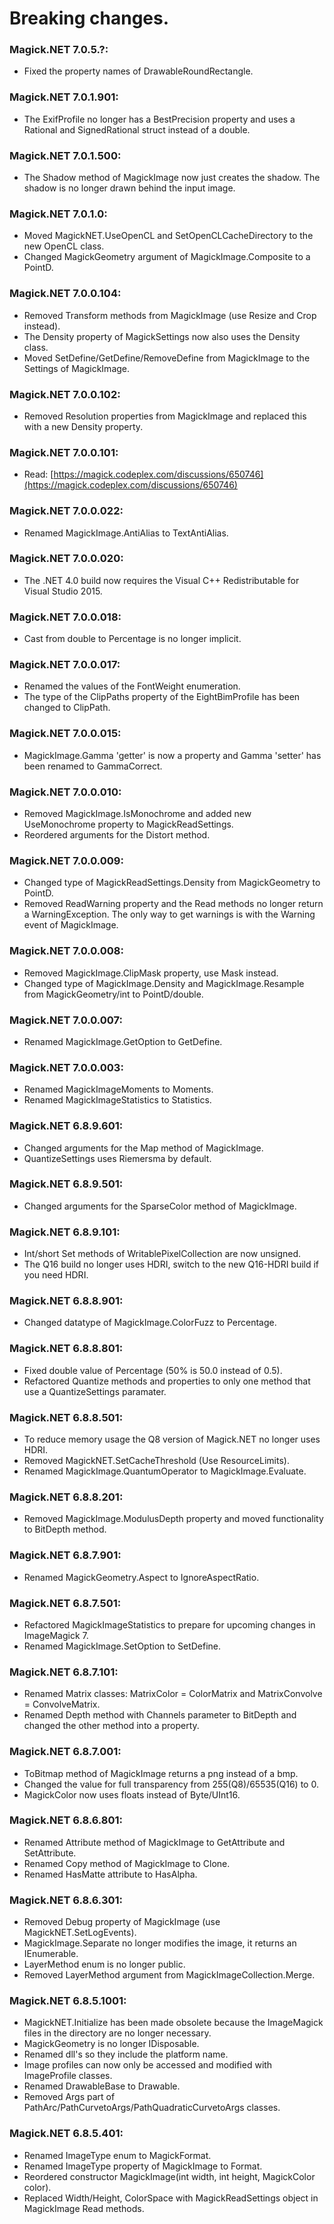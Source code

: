 # Breaking changes.

### Magick.NET 7.0.5.?:
 - Fixed the property names of DrawableRoundRectangle.

### Magick.NET 7.0.1.901:
 - The ExifProfile no longer has a BestPrecision property and uses a Rational and SignedRational struct instead of a double.

### Magick.NET 7.0.1.500:
 - The Shadow method of MagickImage now just creates the shadow. The shadow is no longer drawn behind
   the input image.

### Magick.NET 7.0.1.0:
 - Moved MagickNET.UseOpenCL and SetOpenCLCacheDirectory to the new OpenCL class.
 - Changed MagickGeometry argument of MagickImage.Composite to a PointD.

### Magick.NET 7.0.0.104:
 - Removed Transform methods from MagickImage (use Resize and Crop instead).
 - The Density property of MagickSettings now also uses the Density class.
 - Moved SetDefine/GetDefine/RemoveDefine from MagickImage to the Settings of MagickImage.

### Magick.NET 7.0.0.102:
 - Removed Resolution properties from MagickImage and replaced this with a new Density property.

### Magick.NET 7.0.0.101:
 - Read: [https://magick.codeplex.com/discussions/650746](https://magick.codeplex.com/discussions/650746)

### Magick.NET 7.0.0.022:
  - Renamed MagickImage.AntiAlias to TextAntiAlias.

### Magick.NET 7.0.0.020:
  - The .NET 4.0 build now requires the Visual C++ Redistributable for Visual Studio 2015.

### Magick.NET 7.0.0.018:
  - Cast from double to Percentage is no longer implicit.

### Magick.NET 7.0.0.017:
  - Renamed the values of the FontWeight enumeration.
  - The type of the ClipPaths property of the EightBimProfile has been changed to ClipPath.

### Magick.NET 7.0.0.015:
  - MagickImage.Gamma 'getter' is now a property and Gamma 'setter' has been renamed to GammaCorrect.

### Magick.NET 7.0.0.010:
  - Removed MagickImage.IsMonochrome and added new UseMonochrome property to MagickReadSettings.
  - Reordered arguments for the Distort method.

### Magick.NET 7.0.0.009:
  - Changed type of MagickReadSettings.Density from MagickGeometry to PointD.
  - Removed ReadWarning property and the Read methods no longer return a WarningException. The only way to 
    get warnings is with the Warning event of MagickImage.

### Magick.NET 7.0.0.008:
  - Removed MagickImage.ClipMask property, use Mask instead.
  - Changed type of MagickImage.Density and MagickImage.Resample from MagickGeometry/int to PointD/double.

### Magick.NET 7.0.0.007:
  - Renamed MagickImage.GetOption to GetDefine.

### Magick.NET 7.0.0.003:
  - Renamed MagickImageMoments to Moments.
  - Renamed MagickImageStatistics to Statistics.

### Magick.NET 6.8.9.601:
  - Changed arguments for the Map method of MagickImage.
  - QuantizeSettings uses Riemersma by default.

### Magick.NET 6.8.9.501:
  - Changed arguments for the SparseColor method of MagickImage.

### Magick.NET 6.8.9.101:
  - Int/short Set methods of WritablePixelCollection are now unsigned.
  - The Q16 build no longer uses HDRI, switch to the new Q16-HDRI build if you need HDRI.

### Magick.NET 6.8.8.901:
  - Changed datatype of MagickImage.ColorFuzz to Percentage.

### Magick.NET 6.8.8.801:
  - Fixed double value of Percentage (50% is 50.0 instead of 0.5).
  - Refactored Quantize methods and properties to only one method that use a QuantizeSettings paramater.

### Magick.NET 6.8.8.501:
  - To reduce memory usage the Q8 version of Magick.NET no longer uses HDRI.
  - Removed MagickNET.SetCacheThreshold (Use ResourceLimits).
  - Renamed MagickImage.QuantumOperator to MagickImage.Evaluate.

### Magick.NET 6.8.8.201:
  - Removed MagickImage.ModulusDepth property and moved functionality to BitDepth method.

### Magick.NET 6.8.7.901:
  - Renamed MagickGeometry.Aspect to IgnoreAspectRatio.

### Magick.NET 6.8.7.501:
  - Refactored MagickImageStatistics to prepare for upcoming changes in ImageMagick 7.
  - Renamed MagickImage.SetOption to SetDefine.

### Magick.NET 6.8.7.101:
  - Renamed Matrix classes: MatrixColor = ColorMatrix and MatrixConvolve = ConvolveMatrix.
  - Renamed Depth method with Channels parameter to BitDepth and changed the other method into a property.

### Magick.NET 6.8.7.001:
  - ToBitmap method of MagickImage returns a png instead of a bmp.
  - Changed the value for full transparency from 255(Q8)/65535(Q16) to 0.
  - MagickColor now uses floats instead of Byte/UInt16.

### Magick.NET 6.8.6.801:
  - Renamed Attribute method of MagickImage to GetAttribute and SetAttribute.
  - Renamed Copy method of MagickImage to Clone.
  - Renamed HasMatte attribute to HasAlpha.

### Magick.NET 6.8.6.301:
  - Removed Debug property of MagickImage (use MagickNET.SetLogEvents).
  - MagickImage.Separate no longer modifies the image, it returns an IEnumerable<MagickImage>.
  - LayerMethod enum is no longer public.
  - Removed LayerMethod argument from MagickImageCollection.Merge.

### Magick.NET 6.8.5.1001:
  - MagickNET.Initialize has been made obsolete because the ImageMagick files in the  directory are no longer necessary.
  - MagickGeometry is no longer IDisposable.
  - Renamed dll's so they include the platform name.
  - Image profiles can now only be accessed and modified with ImageProfile classes.
  - Renamed DrawableBase to Drawable.
  - Removed Args part of PathArc/PathCurvetoArgs/PathQuadraticCurvetoArgs classes.

### Magick.NET 6.8.5.401:
  - Renamed ImageType enum to MagickFormat.
  - Renamed ImageType property of MagickImage to Format.
  - Reordered constructor MagickImage(int width, int height, MagickColor color).
  - Replaced Width/Height, ColorSpace with MagickReadSettings object in MagickImage Read methods.
